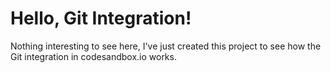 # Hello, Git Integration!

Nothing interesting to see here, I've just created this project to see how the Git integration in codesandbox.io works.

